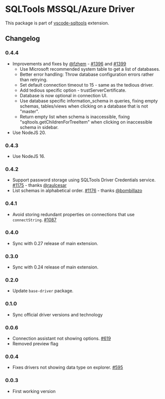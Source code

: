 # SQLTools MSSQL/Azure Driver

This package is part of [vscode-sqltools](https://vscode-sqltools.mteixeira.dev/?umd_source=repository&utm_medium=readme&utm_campaign=mssql) extension.

## Changelog

### 0.4.4

- Improvements and fixes by [@fzhem](https://github.com/fzhem) - [#1396](https://github.com/mtxr/vscode-sqltools/pull/1396) and  [#1399](https://github.com/mtxr/vscode-sqltools/pull/1399)
    - Use Microsoft recommended system table to get a list of databases.
    - Better error handling: Throw database configuration errors rather than retrying.
    - Set default connection timeout to 15 - same as the tedious driver.
    - Add tedious specific option - trustServerCertificate.
    - Database is now optional in connection UI.
    - Use database specific information_schema in queries, fixing empty schemas, tables/views when clicking on a database that is not "master".
    - Return empty list when schema is inaccessible, fixing "sqltools.getChildrenForTreeItem" when clicking on inaccessible schema in sidebar.
- Use NodeJS 20.

### 0.4.3

- Use NodeJS 16.

### 0.4.2

- Support password storage using SQLTools Driver Credentials service. [#1175](https://github.com/mtxr/vscode-sqltools/pull/1175) - thanks [@raulcesar](https://github.com/raulcesar)
- List schemas in alphabetical order. [#1176](https://github.com/mtxr/vscode-sqltools/issues/1176) - thanks [@bombillazo](https://github.com/bombillazo)

### 0.4.1

- Avoid storing redundant properties on connections that use `connectString`. [#1087](https://github.com/mtxr/vscode-sqltools/issues/1087)

### 0.4.0

- Sync with 0.27 release of main extension.

### 0.3.0

- Sync with 0.24 release of main extension.

### 0.2.0

- Update `base-driver` package.

### 0.1.0

- Sync official driver versions and technology

### 0.0.6

- Connection assistant not showing options. [#619](https://github.com/mtxr/vscode-sqltools/issues/619)
- Removed preview flag

### 0.0.4

- Fixes drivers not showing data type on explorer. [#595](https://github.com/mtxr/vscode-sqltools/issues/595)

### 0.0.3

- First working version
